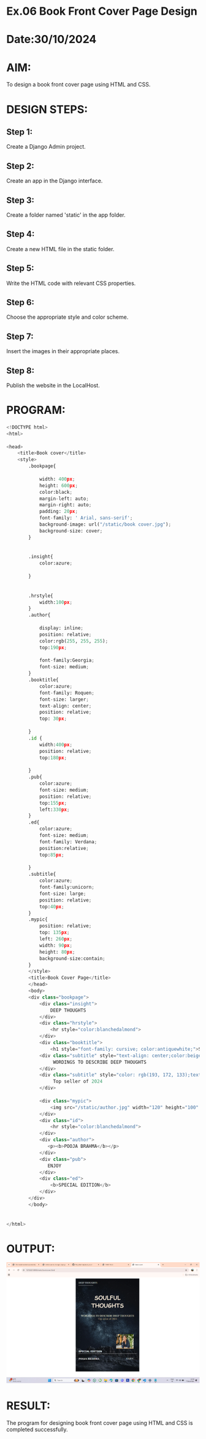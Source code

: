 # Ex.06 Book Front Cover Page Design
# Date:30/10/2024
# AIM:
To design a book front cover page using HTML and CSS.

# DESIGN STEPS:
## Step 1:
Create a Django Admin project.

## Step 2:
Create an app in the Django interface.

## Step 3:
Create a folder named 'static' in the app folder.

## Step 4:
Create a new HTML file in the static folder.

## Step 5:
Write the HTML code with relevant CSS properties.

## Step 6:
Choose the appropriate style and color scheme.

## Step 7:
Insert the images in their appropriate places.

## Step 8:
Publish the website in the LocalHost.

# PROGRAM:
```python
<!DOCTYPE html>
<html>

<head>
    <title>Book cover</title>
    <style>
        .bookpage{

            width: 400px;
            height: 600px;
            color:black;
            margin-left: auto;
            margin-right: auto;
            padding: 20px;
            font-family: ' Arial, sans-serif';
            background-image: url("/static/book cover.jpg");
            background-size: cover;
        }
            
        
        .insight{
            color:azure;
        
        }
        
        
        .hrstyle{
            width:100px;
        }
        .author{
        
            display: inline;
            position: relative;
            color:rgb(255, 255, 255);
            top:190px;
            
            font-family:Georgia;
            font-size: medium;
        }
        .booktitle{
            color:azure;
            font-family: Roquen;
            font-size: larger;
            text-align: center;
            position: relative;
            top: 30px;
        
        }
        .id {
            width:400px;
            position: relative;
            top:180px;
            
        }
        .pub{
            color:azure;
            font-size: medium;
            position: relative;
            top:155px;
            left:330px;
        }
        .ed{
            color:azure;
            font-size: medium;
            font-family: Verdana;
            position:relative;
            top:85px;
        
        }
        .subtitle{
            color:azure;
            font-family:unicorn;
            font-size: large;
            position: relative;
            top:40px;
        }
        .mypic{
            position: relative;
            top: 135px;
            left: 260px;
            width: 90px;
            height: 80px;
            background-size:contain;
        }
        </style>
        <title>Book Cover Page</title>
        </head>
        <body>
        <div class="bookpage">
            <div class="insight">
                DEEP THOUGHTS
            </div>
            <div class="hrstyle">
                <hr style="color:blanchedalmond">
            </div>
            <div class="booktitle">
                <h1 style="font-family: cursive; color:antiquewhite;">SOULFUL THOUGHTS</h1></div>
            <div class="subtitle" style="text-align: center;color:beige;">
                 WORDINGS TO DESCRIBE DEEP THOUGHTS
            </div>
            <div class="subtitle" style="color: rgb(193, 172, 133);text-align: center;">
                 Top seller of 2024
            </div>

            <div class="mypic">
                <img src="/static/author.jpg" width="120" height="100" >
            </div>
            <div class="id">
                <hr style="color:blanchedalmond">
            </div>
            <div class="author">
               <p><b>POOJA BRAHMA</b></p>
            </div>
            <div class="pub">
               ENJOY
            </div>
            <div class="ed">
                <b>SPECIAL EDITION</b>
            </div>
        </div>
        </body>
        

</html>
```
# OUTPUT:
![alt text](<Screenshot 2024-12-07 125053.png>)
# RESULT:
The program for designing book front cover page using HTML and CSS is completed successfully.
